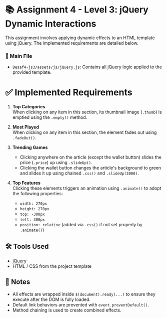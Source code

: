 # 📚 Assignment 4 - Level 3: jQuery Dynamic Interactions

This assignment involves applying dynamic effects to an HTML template using jQuery. The implemented requirements are detailed below.

### 📁 Main File

- [`Desaf4-js3/assets/js/jQuery.js`](Desaf4-js3/assets/js/jQuery.js): Contains all jQuery logic applied to the provided template.

# ✅ Implemented Requirements

1. **Top Categories**  
   When clicking on any item in this section, its thumbnail image (`.thumb`) is emptied using the `.empty()` method.

2. **Most Played**  
   When clicking on any item in this section, the element fades out using `.fadeOut()`.

3. **Trending Games**  
   - Clicking anywhere on the article (except the wallet button) slides the price (`.price`) up using `.slideUp()`.
   - Clicking the wallet button changes the article's background to green and slides it up using chained `.css()` and `.slideUp(3000)`.

4. **Top Features**  
   Clicking these elements triggers an animation using `.animate()` to adopt the following properties:
   - `width: 270px`
   - `height: 270px`
   - `top: -300px`
   - `left: 300px`
   - `position: relative` (added via `.css()` if not set properly by `.animate()`)

## 🛠️ Tools Used

- [jQuery](https://jquery.com/)
- HTML / CSS from the project template

## 📌 Notes

- All effects are wrapped inside `$(document).ready(...)` to ensure they execute after the DOM is fully loaded.
- Default link behaviors are prevented with `event.preventDefault()`.
- Method chaining is used to create combined effects.
